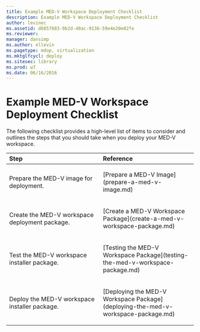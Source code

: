```yaml
---
title: Example MED-V Workspace Deployment Checklist
description: Example MED-V Workspace Deployment Checklist
author: levinec
ms.assetid: d8857883-9b2d-40ac-9136-59e4e20e02fe
ms.reviewer: 
manager: dansimp
ms.author: ellevin
ms.pagetype: mdop, virtualization
ms.mktglfcycl: deploy
ms.sitesec: library
ms.prod: w7
ms.date: 06/16/2016
---
```



# Example MED-V Workspace Deployment Checklist


The following checklist provides a high-level list of items to consider and outlines the steps that you should take when you deploy your MED-V workspace.

<table>
<colgroup>
<col width="50%" />
<col width="50%" />
</colgroup>
<thead>
<tr class="header">
<th align="left">Step</th>
<th align="left">Reference</th>
</tr>
</thead>
<tbody>
<tr class="odd">
<td align="left"><p>Prepare the MED-V image for deployment.</p></td>
<td align="left"><p>[Prepare a MED-V Image](prepare-a-med-v-image.md)</p></td>
</tr>
<tr class="even">
<td align="left"><p>Create the MED-V workspace deployment package.</p></td>
<td align="left"><p>[Create a MED-V Workspace Package](create-a-med-v-workspace-package.md)</p></td>
</tr>
<tr class="odd">
<td align="left"><p>Test the MED-V workspace installer package.</p></td>
<td align="left"><p>[Testing the MED-V Workspace Package](testing-the-med-v-workspace-package.md)</p></td>
</tr>
<tr class="even">
<td align="left"><p>Deploy the MED-V workspace installer package.</p></td>
<td align="left"><p>[Deploying the MED-V Workspace Package](deploying-the-med-v-workspace-package.md)</p></td>
</tr>
</tbody>
</table>

 

 

 





